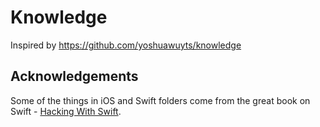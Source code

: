 # Knowledge

Inspired by https://github.com/yoshuawuyts/knowledge


## Acknowledgements

Some of the things in iOS and Swift folders come from the great book on Swift -
[Hacking With Swift](https://www.hackingwithswift.com/).

